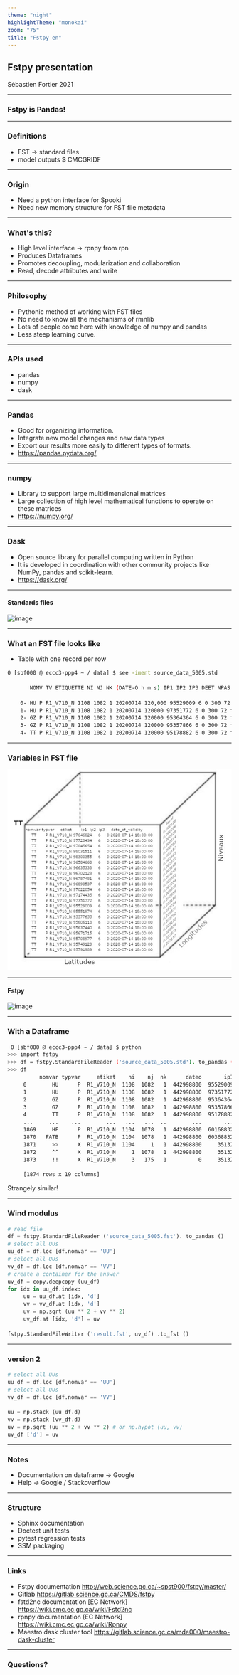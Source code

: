 ```yaml
---
theme: "night"
highlightTheme: "monokai"
zoom: "75"
title: "Fstpy en"
---
```


## Fstpy presentation
Sébastien Fortier 2021

---

### Fstpy is Pandas!

---

### Definitions
- FST -> standard files
- model outputs $ CMCGRIDF

---

### Origin
- Need a python interface for Spooki
- Need new memory structure for FST file metadata

---

### What's this?
- High level interface -> rpnpy from rpn
- Produces Dataframes
- Promotes decoupling, modularization and collaboration
- Read, decode attributes and write

---

### Philosophy
- Pythonic method of working with FST files
- No need to know all the mechanisms of rmnlib
- Lots of people come here with knowledge of numpy and pandas
- Less steep learning curve.

---

### APIs used
- pandas
- numpy
- dask

---

### Pandas
- Good for organizing information.
- Integrate new model changes and new data types
- Export our results more easily to different types of formats.
- <https://pandas.pydata.org/>

---

### numpy
- Library to support large multidimensional matrices
- Large collection of high level mathematical functions to operate on these matrices
- <https://numpy.org/>

---

### Dask
- Open source library for parallel computing written in Python
- It is developed in coordination with other community projects like NumPy, pandas and scikit-learn.
- <https://dask.org/>

---

#### Standards files
![image](https://encrypted-tbn0.gstatic.com/images?q=tbn:ANd9GcS8HAeOTkPIH4k7xO_7dlM8Ks9ecoEqlsr-zQ&usqp=CAU)

---

### What an FST file looks like
- Table with one record per row

```bash
0 [sbf000 @ eccc3-ppp4 ~ / data] $ see -iment source_data_5005.std

       NOMV TV ETIQUETTE NI NJ NK (DATE-O h m s) IP1 IP2 IP3 DEET NPAS DTY G IG1 IG2 IG3 IG4

    0- HU P R1_V710_N 1108 1082 1 20200714 120,000 95529009 6 0 300 72 f 16 Z 33792 77761 1 0
    1- HU P R1_V710_N 1108 1082 1 20200714 120000 97351772 6 0 300 72 f 16 Z 33792 77761 1 0
    2- GZ P R1_V710_N 1108 1082 1 20200714 120000 95364364 6 0 300 72 f 16 Z 33792 77761 1 0
    3- GZ P R1_V710_N 1108 1082 1 20200714 120000 95357866 6 0 300 72 f 16 Z 33792 77761 1 0
    4- TT P R1_V710_N 1108 1082 1 20200714 120000 95178882 6 0 300 72 f 16 Z 33792 77761 1 0

```

---

### Variables in FST file
![image](cube.jpg)

---

#### Fstpy
![image](https://encrypted-tbn0.gstatic.com/images?q=tbn:ANd9GcRef8630r2P860i3ZQYu1xkH5mPMj3l7xuAAw&usqp=CAU)

---

### With a Dataframe
```bash
 0 [sbf000 @ eccc3-ppp4 ~ / data] $ python
>>> import fstpy
>>> df = fstpy.StandardFileReader ('source_data_5005.std'). to_pandas ()
>>> df
          nomvar typvar     etiket    ni    nj  nk      dateo       ip1    ip2  ip3  deet  npas  datyp  nbits grtyp    ig1    ig2    ig3    ig4
     0        HU      P  R1_V710_N  1108  1082   1  442998800  95529009      6    0   300    72    134     16     Z  33792  77761      1      0
     1        HU      P  R1_V710_N  1108  1082   1  442998800  97351772      6    0   300    72    134     16     Z  33792  77761      1      0
     2        GZ      P  R1_V710_N  1108  1082   1  442998800  95364364      6    0   300    72    134     16     Z  33792  77761      1      0
     3        GZ      P  R1_V710_N  1108  1082   1  442998800  95357866      6    0   300    72    134     16     Z  33792  77761      1      0
     4        TT      P  R1_V710_N  1108  1082   1  442998800  95178882      6    0   300    72    134     16     Z  33792  77761      1      0
     ...     ...    ...        ...   ...   ...  ..        ...       ...    ...  ...   ...   ...    ...    ...   ...    ...    ...    ...    ...
     1869     HF      P  R1_V710_N  1104  1078   1  442998800  60168832      6    0   300    72    134     12     Z  35132  56748      1      0
     1870   FATB      P  R1_V710_N  1104  1078   1  442998800  60368832      6    0   300    72    134     12     Z  35132  56748      1      0
     1871     >>      X  R1_V710_N  1104     1   1  442998800     35132  56748    1     0     0      5     32     E   1470    560  54400  46560
     1872     ^^      X  R1_V710_N     1  1078   1  442998800     35132  56748    1     0     0      5     32     E   1470    560  54400  46560
     1873     !!      X  R1_V710_N     3   175   1          0     35132  56748    0     0     0      5     64     X   5005      0    300   1500

     [1874 rows x 19 columns]


```
Strangely similar!

---

### Wind modulus
```python
# read file
df = fstpy.StandardFileReader ('source_data_5005.fst'). to_pandas ()
# select all UUs
uu_df = df.loc [df.nomvar == 'UU']
# select all UUs
vv_df = df.loc [df.nomvar == 'VV']
# create a container for the answer
uv_df = copy.deepcopy (uu_df)
for idx in uu_df.index:
     uu = uu_df.at [idx, 'd']
     vv = vv_df.at [idx, 'd']
     uv = np.sqrt (uu ** 2 + vv ** 2)
     uv_df.at [idx, 'd'] = uv

fstpy.StandardFileWriter ('result.fst', uv_df) .to_fst ()
```

---

### version 2
```python
# select all UUs
uu_df = df.loc [df.nomvar == 'UU']
# select all UUs
vv_df = df.loc [df.nomvar == 'VV']

uu = np.stack (uu_df.d)
vv = np.stack (vv_df.d)
uv = np.sqrt (uu ** 2 + vv ** 2) # or np.hypot (uu, vv)
uv_df ['d'] = uv

```

---

### Notes
- Documentation on dataframe -> Google
- Help -> Google / Stackoverflow

---

### Structure
- Sphinx documentation
- Doctest unit tests
- pytest regression tests
- SSM packaging

---

### Links
- Fstpy documentation <http://web.science.gc.ca/~spst900/fstpy/master/>
- Gitlab <https://gitlab.science.gc.ca/CMDS/fstpy>
- fstd2nc documentation [EC Network] <https://wiki.cmc.ec.gc.ca/wiki/Fstd2nc>
- rpnpy documentation [EC Network] <https://wiki.cmc.ec.gc.ca/wiki/Rpnpy>
- Maestro dask cluster tool <https://gitlab.science.gc.ca/mde000/maestro-dask-cluster>

---

### Questions?


